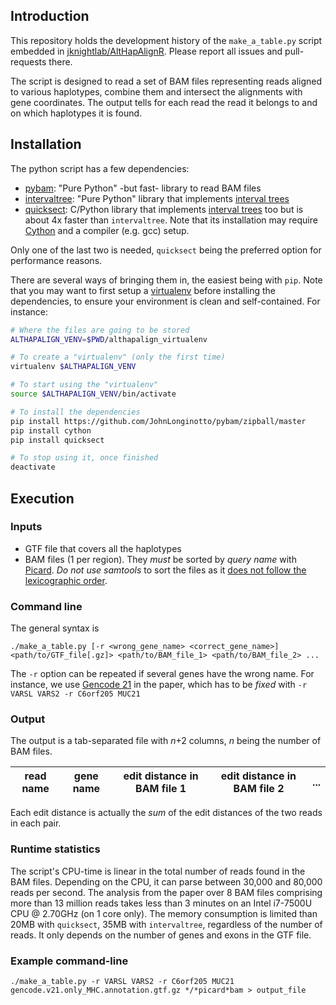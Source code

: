 ## Introduction

This repository holds the development history of the `make_a_table.py`
script embedded in
[jknightlab/AltHapAlignR](https://github.com/jknightlab/AltHapAlignR/tree/master/inst/scripts).
Please report all issues and pull-requests there.

The script is designed to read a set of BAM files representing reads
aligned to various haplotypes, combine them and intersect the alignments
with gene coordinates. The output tells for each read the read it belongs
to and on which haplotypes it is found.

## Installation

The python script has a few dependencies:

* [pybam](https://github.com/JohnLonginotto/pybam): "Pure Python" -but
  fast- library to read BAM files
* [intervaltree](https://pypi.python.org/pypi/intervaltree): "Pure Python"
  library that implements [interval trees](https://en.wikipedia.org/wiki/Interval_tree)
* [quicksect](https://pypi.python.org/pypi/quicksect): C/Python library
  that implements [interval trees](https://en.wikipedia.org/wiki/Interval_tree)
  too but is about 4x faster than `intervaltree`. Note that its
  installation may require [Cython](https://pypi.python.org/pypi/Cython)
  and a compiler (e.g. gcc) setup.

Only one of the last two is needed, `quicksect` being the preferred
option for performance reasons.

There are several ways of bringing them in, the easiest being with `pip`.
Note that you may want to first setup a [virtualenv](https://virtualenv.pypa.io)
before installing the dependencies, to ensure your environment is clean and
self-contained. For instance:

```sh
# Where the files are going to be stored
ALTHAPALIGN_VENV=$PWD/althapalign_virtualenv

# To create a "virtualenv" (only the first time)
virtualenv $ALTHAPALIGN_VENV

# To start using the "virtualenv"
source $ALTHAPALIGN_VENV/bin/activate

# To install the dependencies
pip install https://github.com/JohnLonginotto/pybam/zipball/master
pip install cython
pip install quicksect

# To stop using it, once finished
deactivate
```


## Execution

### Inputs

* GTF file that covers all the haplotypes
* BAM files (1 per region). They *must* be sorted by *query name* with
  [Picard](http://broadinstitute.github.io/picard/). *Do not use samtools*
  to sort the files as it [does not follow the lexicographic
  order](https://github.com/samtools/hts-specs/issues/5).

### Command line

The general syntax is

```
./make_a_table.py [-r <wrong_gene_name> <correct_gene_name>] <path/to/GTF_file[.gz]> <path/to/BAM_file_1> <path/to/BAM_file_2> ...
```
The `-r` option can be repeated if several genes have the wrong name. For
instance, we use [Gencode
21](https://www.gencodegenes.org/releases/21.html) in the paper, which has
to be _fixed_ with `-r VARSL VARS2 -r C6orf205 MUC21`

### Output

The output is a tab-separated file with _n_+2 columns, _n_ being the number
of BAM files.

| read name | gene name | edit distance in BAM file 1 | edit distance in BAM file 2 | ... |
| --------- | --------- | --------------------------- | --------------------------- | --- |

Each edit distance is actually the _sum_ of the edit distances of the two
reads in each pair.

### Runtime statistics

The script's CPU-time is linear in the total number of reads
found in the BAM files. Depending on the CPU, it can parse between 30,000
and 80,000 reads per second. The analysis from the paper over 8 BAM files
comprising more than 13 million reads takes less than 3 minutes on an Intel i7-7500U
CPU @ 2.70GHz (on 1 core only). The memory consumption is limited than 20MB
with `quicksect`, 35MB with `intervaltree`, regardless of the number of reads.
It only depends on the number of genes and exons in the GTF file.

### Example command-line

```
./make_a_table.py -r VARSL VARS2 -r C6orf205 MUC21 gencode.v21.only_MHC.annotation.gtf.gz */*picard*bam > output_file
```
